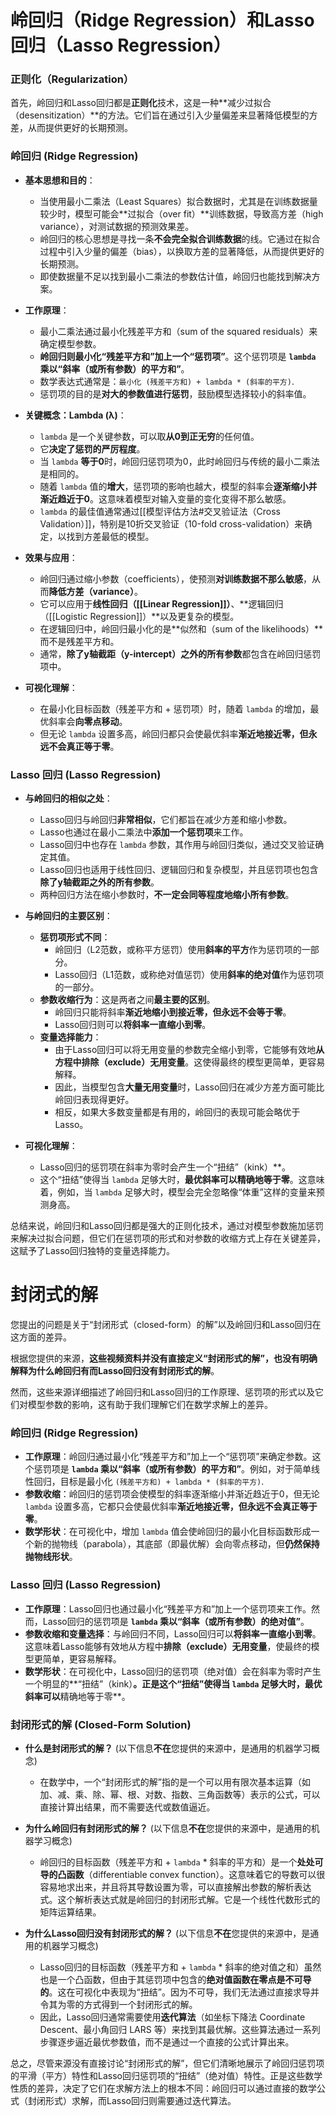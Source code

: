 # 岭回归（Ridge Regression）和Lasso回归（Lasso Regression）

### **正则化（Regularization）**

首先，岭回归和Lasso回归都是**正则化**技术，这是一种**减少过拟合（desensitization）**的方法。它们旨在通过引入少量偏差来显著降低模型的方差，从而提供更好的长期预测。

### **岭回归 (Ridge Regression)**

- **基本思想和目的**：
    
    - 当使用最小二乘法（Least Squares）拟合数据时，尤其是在训练数据量较少时，模型可能会**过拟合（over fit）**训练数据，导致高方差（high variance），对测试数据的预测效果差。
    - 岭回归的核心思想是寻找一条**不会完全拟合训练数据**的线。它通过在拟合过程中引入少量的偏差（bias），以换取方差的显著降低，从而提供更好的长期预测。
    - 即使数据量不足以找到最小二乘法的参数估计值，岭回归也能找到解决方案。
- **工作原理**：
    
    - 最小二乘法通过最小化残差平方和（sum of the squared residuals）来确定模型参数。
    - **岭回归则最小化“残差平方和”加上一个“惩罚项”**。这个惩罚项是 **`lambda` 乘以“斜率（或所有参数）的平方和”**。
    - 数学表达式通常是：`最小化 (残差平方和) + lambda * (斜率的平方)`.
    - 惩罚项的目的是**对大的参数值进行惩罚**，鼓励模型选择较小的斜率值。
- **关键概念：Lambda (λ)**：
    
    - `lambda` 是一个关键参数，可以取**从0到正无穷**的任何值。
    - 它**决定了惩罚的严厉程度**。
    - 当 `lambda` **等于0**时，岭回归惩罚项为0，此时岭回归与传统的最小二乘法是相同的。
    - 随着 `lambda` 值的**增大**，惩罚项的影响也越大，模型的斜率会**逐渐缩小并渐近趋近于0**。这意味着模型对输入变量的变化变得不那么敏感。
    - `lambda` 的最佳值通常通过[[模型评估方法#交叉验证法（Cross Validation）]]，特别是10折交叉验证（10-fold cross-validation）来确定，以找到方差最低的模型。
- **效果与应用**：
    
    - 岭回归通过缩小参数（coefficients），使预测**对训练数据不那么敏感**，从而**降低方差（variance）**。
    - 它可以应用于**线性回归（[[Linear Regression]]）**、**逻辑回归（[[Logistic Regression]]）**以及更复杂的模型。
    - 在逻辑回归中，岭回归最小化的是**似然和（sum of the likelihoods）**而不是残差平方和。
    - 通常，**除了y轴截距（y-intercept）之外的所有参数**都包含在岭回归惩罚项中。
- **可视化理解**：
    
    - 在最小化目标函数（残差平方和 + 惩罚项）时，随着 `lambda` 的增加，最优斜率会**向零点移动**。
    - 但无论 `lambda` 设置多高，岭回归都只会使最优斜率**渐近地接近零，但永远不会真正等于零**。

### **Lasso 回归 (Lasso Regression)**

- **与岭回归的相似之处**：
    - Lasso回归与岭回归**非常相似**，它们都旨在减少方差和缩小参数。
    - Lasso也通过在最小二乘法中**添加一个惩罚项**来工作。
    - Lasso回归中也存在 `lambda` 参数，其作用与岭回归类似，通过交叉验证确定其值。
    - Lasso回归也适用于线性回归、逻辑回归和复杂模型，并且惩罚项也包含**除了y轴截距之外的所有参数**。
    - 两种回归方法在缩小参数时，**不一定会同等程度地缩小所有参数**。
- **与岭回归的主要区别**：
    
    - **惩罚项形式不同**：
        - 岭回归（L2范数，或称平方惩罚）使用**斜率的平方**作为惩罚项的一部分。
        - Lasso回归（L1范数，或称绝对值惩罚）使用**斜率的绝对值**作为惩罚项的一部分。
    - **参数收缩行为**：这是两者之间**最主要的区别**。
        - 岭回归只能将斜率**渐近地缩小到接近零，但永远不会等于零**。
        - Lasso回归则可以**将斜率一直缩小到零**。
    - **变量选择能力**：
        - 由于Lasso回归可以将无用变量的参数完全缩小到零，它能够有效地**从方程中排除（exclude）无用变量**。这使得最终的模型更简单，更容易解释。
        - 因此，当模型包含**大量无用变量**时，Lasso回归在减少方差方面可能比岭回归表现得更好。
        - 相反，如果大多数变量都是有用的，岭回归的表现可能会略优于Lasso。
- **可视化理解**：
    
    - Lasso回归的惩罚项在斜率为零时会产生一个“扭结”（kink）**。
    - 这个“扭结”使得当 `lambda` 足够大时，**最优斜率可以精确地等于零**。这意味着，例如，当 `lambda` 足够大时，模型会完全忽略像“体重”这样的变量来预测身高。

总结来说，岭回归和Lasso回归都是强大的正则化技术，通过对模型参数施加惩罚来解决过拟合问题，但它们在惩罚项的形式和对参数的收缩方式上存在关键差异，这赋予了Lasso回归独特的变量选择能力。

# 封闭式的解
您提出的问题是关于“封闭形式（closed-form）的解”以及岭回归和Lasso回归在这方面的差异。

根据您提供的来源，**这些视频资料并没有直接定义“封闭形式的解”，也没有明确解释为什么岭回归有而Lasso回归没有封闭形式的解**。

然而，这些来源详细描述了岭回归和Lasso回归的工作原理、惩罚项的形式以及它们对模型参数的影响，这有助于我们理解它们在数学求解上的差异。

### 岭回归 (Ridge Regression)

- **工作原理**：岭回归通过最小化“残差平方和”加上一个“惩罚项”来确定参数。这个惩罚项是 **`lambda` 乘以“斜率（或所有参数）的平方和”**。例如，对于简单线性回归，目标是最小化 `(残差平方和) + lambda * (斜率的平方)`.
- **参数收缩**：岭回归的惩罚项会使模型的斜率逐渐缩小并渐近趋近于0，但无论 `lambda` 设置多高，它都只会使最优斜率**渐近地接近零，但永远不会真正等于零**。
- **数学形状**：在可视化中，增加 `lambda` 值会使岭回归的最小化目标函数形成一个新的抛物线（parabola），其底部（即最优解）会向零点移动，但**仍然保持抛物线形状**。

### Lasso 回归 (Lasso Regression)

- **工作原理**：Lasso回归也通过最小化“残差平方和”加上一个惩罚项来工作。然而，Lasso回归的惩罚项是 **`lambda` 乘以“斜率（或所有参数）的绝对值”**。
- **参数收缩和变量选择**：与岭回归不同，Lasso回归可以**将斜率一直缩小到零**。这意味着Lasso能够有效地从方程中**排除（exclude）无用变量**，使最终的模型更简单，更容易解释。
- **数学形状**：在可视化中，Lasso回归的惩罚项（绝对值）会在斜率为零时产生一个明显的**“扭结”（kink）**。正是这个“扭结”使得当 `lambda` 足够大时，最优斜率可以**精确地等于零**。

### 封闭形式的解 (Closed-Form Solution)

- **什么是封闭形式的解？** (以下信息**不在**您提供的来源中，是通用的机器学习概念)
    
    - 在数学中，一个“封闭形式的解”指的是一个可以用有限次基本运算（如加、减、乘、除、幂、根、对数、指数、三角函数等）表示的公式，可以直接计算出结果，而不需要迭代或数值逼近。
- **为什么岭回归有封闭形式的解？** (以下信息**不在**您提供的来源中，是通用的机器学习概念)
    
    - 岭回归的目标函数（残差平方和 + `lambda` * 斜率的平方和）是一个**处处可导的凸函数**（differentiable convex function）。这意味着它的导数可以很容易地求出来，并且将其导数设置为零，可以直接解出参数的解析表达式。这个解析表达式就是岭回归的封闭形式解。它是一个线性代数形式的矩阵运算结果。
- **为什么Lasso回归没有封闭形式的解？** (以下信息**不在**您提供的来源中，是通用的机器学习概念)
    
    - Lasso回归的目标函数（残差平方和 + `lambda` * 斜率的绝对值之和）虽然也是一个凸函数，但由于其惩罚项中包含的**绝对值函数在零点是不可导的**。这在可视化中表现为“扭结”。因为不可导，我们无法通过直接求导并令其为零的方式得到一个封闭形式的解。
    - 因此，Lasso回归通常需要使用**迭代算法**（如坐标下降法 Coordinate Descent、最小角回归 LARS 等）来找到其最优解。这些算法通过一系列步骤逐步逼近最优参数值，而不是通过一个直接的公式计算出来。

总之，尽管来源没有直接讨论“封闭形式的解”，但它们清晰地展示了岭回归惩罚项的平滑（平方）特性和Lasso回归惩罚项的“扭结”（绝对值）特性。正是这些数学性质的差异，决定了它们在求解方法上的根本不同：岭回归可以通过直接的数学公式（封闭形式）求解，而Lasso回归则需要通过迭代算法。